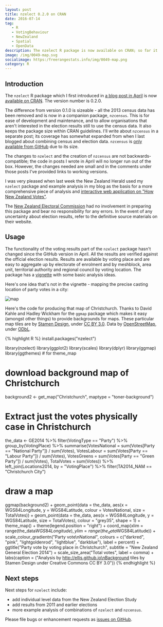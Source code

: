 ```yaml
---
layout: post
title: nzelect 0.2.0 on CRAN
date: 2016-07-14
tag: 
   - R
   - VotingBehaviour
   - NewZealand
   - Spatial
   - OpenData
description: The nzelect R package is now available on CRAN; so far it has aggregate results by voting place for the New Zealand 2014 general election.
image: /img/0049-map.svg
socialimage: https:/freerangestats.info/img/0049-map.png
category: R
---
```


## Introduction
The `nzelect` R package which I first introduced in [a blog post in April](/blog/2016/04/03/nzelect1) is now [available on CRAN](https://cran.r-project.org/web/packages/nzelect/).  The version number is 0.2.0.  

The difference from version 0.1.0 is sizeable - all the 2013 census data has been removed and is now in a companion package, `nzcensus`.  This is for ease of development and maintenance, and to allow organisations that aren't interested in the election results still to use the census data.  It also keeps the package size within CRAN guidelines.  I'll write about `nzcensus` in a separate post; its coverage has somewhat expanded from when I last blogged about combining census and election data.  `nzcensus` is [only available from GitHub](http://github.com/ellisp/nzelect) due to its size.

The changes to `nzelect` and the creation of `nzcensus` are not backwards-compatible; the code in posts I wrote in April will no longer run out of the box.  However, the changes needed are small and in the comments under those posts I've provided links to working versions.

I was very pleased when last week the New Zealand Herald used my `nzelect` package and example analysis in my blog as the basis for a more comprehensive piece of analysis and [interactive web application on "How New Zealand Votes"](http://insights.nzherald.co.nz/article/how-new-zealand-votes).

The [New Zealand Electoral Commission](http://www.electionresults.govt.nz/) had no involvement in preparing this package and bear no responsibility for any errors. In the event of any uncertainty about election results, refer to the definitive source materials on their website.

## Usage

The functionality of the voting results part of the `nzelect` package hasn't changed since the GitHub version in April.  All the results are verified against the official election results.  Results are available by voting place and are easy to aggregate up by electorate of enrolment and by meshblock, area unit, territorial authority and regional council by voting location.  The package has a [vignette](https://cran.r-project.org/web/packages/nzelect/vignettes/README.html) with some basic analysis ideas.

Here's one idea that's not in the vignette - mapping the precise casting location of party votes in a city:

![map](/img/0049-map.svg)

Here's the code for producing that map of Christchurch.  Thanks to David Kahle and Hadley Wickham for the `ggmap` package which makes it easy (amongst other things) to provide backgrounds for maps.  These particular map tiles are by <a href="http://stamen.com">Stamen Design</a>, under <a href="http://creativecommons.org/licenses/by/3.0">CC BY 3.0</a>. Data by <a href="http://openstreetmap.org">OpenStreetMap</a>, under <a href="http://www.openstreetmap.org/copyright">ODbL</a>.

{% highlight R %}
install.packages("nzelect")

library(nzelect)
library(ggplot2)
library(scales)
library(dplyr)
library(ggmap)
library(ggthemes) # for theme_map

# download background map of Christchurch
background2 <- get_map("Christchurch", maptype = "toner-background")

# Extract just the votes physically case in Christchurch
the_data <- GE2014 %>%
   filter(VotingType == "Party") %>%
   group_by(VotingPlace) %>%
   summarise(VotesNational = sum(Votes[Party == "National Party"]) / sum(Votes),
             VotesLabour = sum(Votes[Party == "Labour Party"]) / sum(Votes),
             VotesGreens = sum(Votes[Party == "Green Party"]) / sum(Votes),
             TotalVotes = sum(Votes)) %>%
   left_join(Locations2014, by = "VotingPlace") %>%
   filter(TA2014_NAM == "Christchurch City")

# draw a map
ggmap(background2) +
   geom_point(data = the_data, aes(x = WGS84Longitude, y = WGS84Latitude, colour = VotesNational, size = TotalVotes)) +
   geom_point(data = the_data, aes(x = WGS84Longitude, y = WGS84Latitude, size = TotalVotes), colour = "grey35", shape = 1) +
   theme_map() +
   theme(legend.position = "right") +
   coord_map(xlim = range(the_data$WGS84Longitude), ylim = range(the_data$WGS84Latitude)) +
   scale_colour_gradientn("Party vote\nNational", 
                          colours = c("darkred", "pink", "lightgoldenrod", "lightblue", "darkblue"), label = percent) +
   ggtitle("Party vote by voting place in Christchurch", subtitle = "New Zealand General Election 2014") +
   scale_size_area("Total votes", label = comma) +
   labs(caption = ("Analysis by http://ellis.github.io\nBackground tiles by Stamen Design under Creative Commons CC BY 3.0"))
{% endhighlight %}

## Next steps

Next steps for `nzelect` include:

* add individual level data from the New Zealand Election Study
* add results from 2011 and earlier elections
* more example analysis of combinations of `nzelect` and `nzcensus`.

Please file bugs or enhancement requests as [issues on GitHub](https://github.com/ellisp/nzelect/issues).

